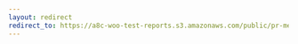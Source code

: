 ```yaml
---
layout: redirect
redirect_to: https://a8c-woo-test-reports.s3.amazonaws.com/public/pr-merge/38513/e2e/index.html
---
```

